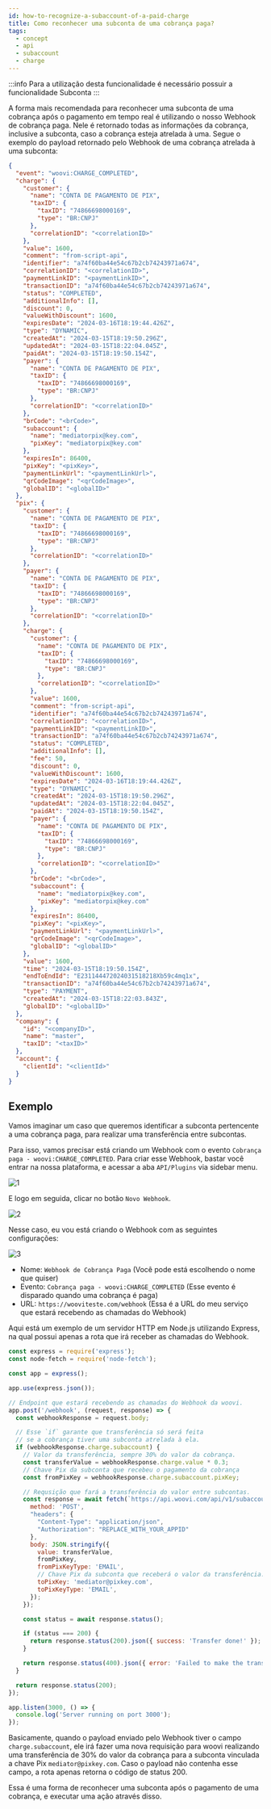```yaml
---
id: how-to-recognize-a-subaccount-of-a-paid-charge
title: Como reconhecer uma subconta de uma cobrança paga?
tags:
  - concept
  - api
  - subaccount
  - charge
---
```


:::info
Para a utilização desta funcionalidade é necessário possuir a funcionalidade Subconta
:::

A forma mais recomendada para reconhecer uma subconta de uma cobrança após o pagamento em tempo real é utilizando o nosso Webhook de cobrança paga. Nele é retornado todas as informações da cobrança, inclusive a subconta, caso a cobrança esteja atrelada à uma. Segue o exemplo do payload retornado pelo Webhook de uma cobrança atrelada à uma subconta:

```json
{
  "event": "woovi:CHARGE_COMPLETED",
  "charge": {
    "customer": {
      "name": "CONTA DE PAGAMENTO DE PIX",
      "taxID": {
        "taxID": "74866698000169",
        "type": "BR:CNPJ"
      },
      "correlationID": "<correlationID>"
    },
    "value": 1600,
    "comment": "from-script-api",
    "identifier": "a74f60ba44e54c67b2cb74243971a674",
    "correlationID": "<correlationID>",
    "paymentLinkID": "<paymentLinkID>",
    "transactionID": "a74f60ba44e54c67b2cb74243971a674",
    "status": "COMPLETED",
    "additionalInfo": [],
    "discount": 0,
    "valueWithDiscount": 1600,
    "expiresDate": "2024-03-16T18:19:44.426Z",
    "type": "DYNAMIC",
    "createdAt": "2024-03-15T18:19:50.296Z",
    "updatedAt": "2024-03-15T18:22:04.045Z",
    "paidAt": "2024-03-15T18:19:50.154Z",
    "payer": {
      "name": "CONTA DE PAGAMENTO DE PIX",
      "taxID": {
        "taxID": "74866698000169",
        "type": "BR:CNPJ"
      },
      "correlationID": "<correlationID>"
    },
    "brCode": "<brCode>",
    "subaccount": {
      "name": "mediatorpix@key.com",
      "pixKey": "mediatorpix@key.com"
    },
    "expiresIn": 86400,
    "pixKey": "<pixKey>",
    "paymentLinkUrl": "<paymentLinkUrl>",
    "qrCodeImage": "<qrCodeImage>",
    "globalID": "<globalID>"
  },
  "pix": {
    "customer": {
      "name": "CONTA DE PAGAMENTO DE PIX",
      "taxID": {
        "taxID": "74866698000169",
        "type": "BR:CNPJ"
      },
      "correlationID": "<correlationID>"
    },
    "payer": {
      "name": "CONTA DE PAGAMENTO DE PIX",
      "taxID": {
        "taxID": "74866698000169",
        "type": "BR:CNPJ"
      },
      "correlationID": "<correlationID>"
    },
    "charge": {
      "customer": {
        "name": "CONTA DE PAGAMENTO DE PIX",
        "taxID": {
          "taxID": "74866698000169",
          "type": "BR:CNPJ"
        },
        "correlationID": "<correlationID>"
      },
      "value": 1600,
      "comment": "from-script-api",
      "identifier": "a74f60ba44e54c67b2cb74243971a674",
      "correlationID": "<correlationID>",
      "paymentLinkID": "<paymentLinkID>",
      "transactionID": "a74f60ba44e54c67b2cb74243971a674",
      "status": "COMPLETED",
      "additionalInfo": [],
      "fee": 50,
      "discount": 0,
      "valueWithDiscount": 1600,
      "expiresDate": "2024-03-16T18:19:44.426Z",
      "type": "DYNAMIC",
      "createdAt": "2024-03-15T18:19:50.296Z",
      "updatedAt": "2024-03-15T18:22:04.045Z",
      "paidAt": "2024-03-15T18:19:50.154Z",
      "payer": {
        "name": "CONTA DE PAGAMENTO DE PIX",
        "taxID": {
          "taxID": "74866698000169",
          "type": "BR:CNPJ"
        },
        "correlationID": "<correlationID>"
      },
      "brCode": "<brCode>",
      "subaccount": {
        "name": "mediatorpix@key.com",
        "pixKey": "mediatorpix@key.com"
      },
      "expiresIn": 86400,
      "pixKey": "<pixKey>",
      "paymentLinkUrl": "<paymentLinkUrl>",
      "qrCodeImage": "<qrCodeImage>",
      "globalID": "<globalID>"
    },
    "value": 1600,
    "time": "2024-03-15T18:19:50.154Z",
    "endToEndId": "E231144472024031518218Xb59c4mq1x",
    "transactionID": "a74f60ba44e54c67b2cb74243971a674",
    "type": "PAYMENT",
    "createdAt": "2024-03-15T18:22:03.843Z",
    "globalID": "<globalID>"
  },
  "company": {
    "id": "<companyID>",
    "name": "master",
    "taxID": "<taxID>"
  },
  "account": {
    "clientId": "<clientId>"
  }
}
```

## Exemplo

Vamos imaginar um caso que queremos identificar a subconta pertencente a uma cobrança paga, para realizar uma transferência entre subcontas.

Para isso, vamos precisar está criando um Webhook com o evento `Cobrança paga - woovi:CHARGE_COMPLETED`. Para criar esse Webhook, bastar você entrar na nossa plataforma, e acessar a aba `API/Plugins` via sidebar menu.

![1](./__assets__/how-to-recognize-a-subaccount-of-a-paid-charge-1.png)

E logo em seguida, clicar no botão `Novo Webhook`.

![2](./__assets__/how-to-recognize-a-subaccount-of-a-paid-charge-2.png)

Nesse caso, eu vou está criando o Webhook com as seguintes configurações:

![3](./__assets__/how-to-recognize-a-subaccount-of-a-paid-charge-3.png)

- Nome: `Webhook de Cobrança Paga` (Você pode está escolhendo o nome que quiser)
- Evento: `Cobrança paga - woovi:CHARGE_COMPLETED` (Esse evento é disparado quando uma cobrança é paga)
- URL: `https://wooviteste.com/webhook` (Essa é a URL do meu serviço que estará recebendo as chamadas do Webhook)

Aqui está um exemplo de um servidor HTTP em Node.js utilizando Express, na qual possui apenas a rota que irá receber as chamadas do Webhook.

```js
const express = require('express');
const node-fetch = require('node-fetch');

const app = express();

app.use(express.json());

// Endpoint que estará recebendo as chamadas do Webhook da woovi.
app.post('/webhook', (request, response) => {
  const webhookResponse = request.body;

  // Esse `if` garante que transferência só será feita
  // se a cobrança tiver uma subconta atrelada à ela.
  if (webhookResponse.charge.subaccount) {
    // Valor da transferência, sempre 30% do valor da cobrança.
    const transferValue = webhookResponse.charge.value * 0.3;
    // Chave Pix da subconta que recebeu o pagamento da cobrança
    const fromPixKey = webhookResponse.charge.subaccount.pixKey;

    // Requsição que fará a transferência do valor entre subcontas.
    const response = await fetch(`https://api.woovi.com/api/v1/subaccount/transfer`, {
      method: 'POST',
      "headers": {
        "Content-Type": "application/json",
        "Authorization": "REPLACE_WITH_YOUR_APPID"
      },
      body: JSON.stringify({
        value: transferValue,
        fromPixKey,
        fromPixKeyType: 'EMAIL',
        // Chave Pix da subconta que receberá o valor da transferência.
        toPixKey: 'mediator@pixkey.com',
        toPixKeyType: 'EMAIL',
      });
    });

    const status = await response.status();

    if (status === 200) {
      return response.status(200).json({ success: 'Transfer done!' });
    }

    return response.status(400).json({ error: 'Failed to make the transfer' });
  }

  return response.status(200);
});

app.listen(3000, () => {
  console.log('Server running on port 3000');
});
```

Basicamente, quando o payload enviado pelo Webhook tiver o campo `charge.subaccount`, ele irá fazer uma nova requisição para woovi realizando uma transferência de 30% do valor da cobrança para a subconta vinculada a chave Pix `mediator@pixkey.com`. Caso o payload não contenha esse campo, a rota apenas retorna o código de status 200.

Essa é uma forma de reconhecer uma subconta após o pagamento de uma cobrança, e executar uma ação através disso.
